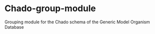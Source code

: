 Chado-group-module
==================

Grouping module for the Chado schema of the Generic Model Organism Database
